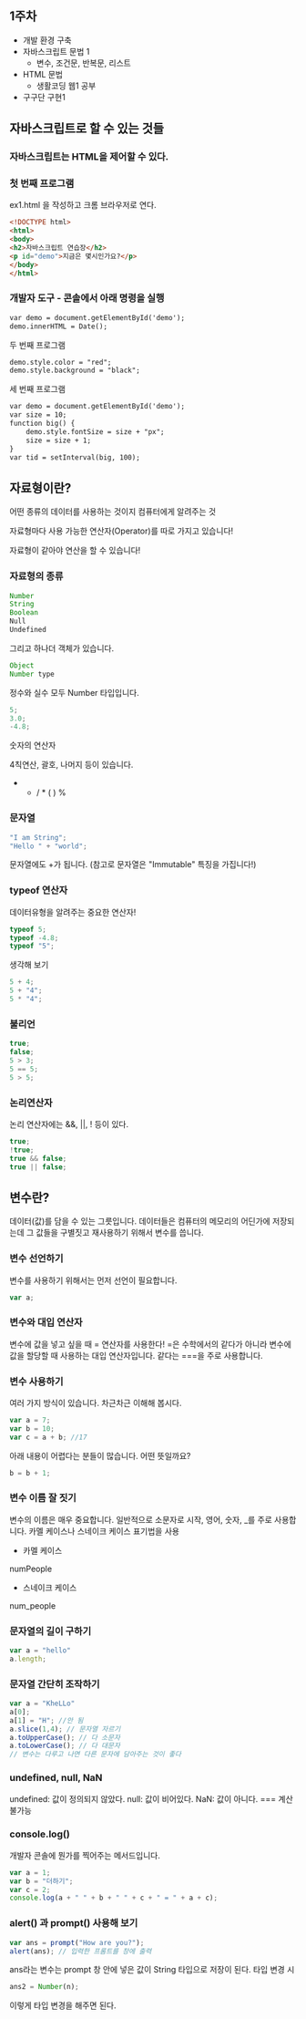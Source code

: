## 1주차
- 개발 환경 구축
- 자바스크립트 문법 1
    * 변수, 조건문, 반복문, 리스트
- HTML 문법
    * 생활코딩 웹1 공부
- 구구단 구현1

## 자바스크립트로 할 수 있는 것들
### 자바스크립트는 HTML을 제어할 수 있다.
### 첫 번째 프로그램
ex1.html 을 작성하고 크롬 브라우저로 연다.

```html
<!DOCTYPE html>
<html>
<body>
<h2>자바스크립트 연습장</h2>
<p id="demo">지금은 몇시인가요?</p>
</body>
</html>
```

### 개발자 도구 - 콘솔에서 아래 명령을 실행
```html
var demo = document.getElementById('demo');
demo.innerHTML = Date();
```

두 번째 프로그램

```html
demo.style.color = "red";
demo.style.background = "black";
```

세 번째 프로그램

```html
var demo = document.getElementById('demo');
var size = 10;
function big() {
    demo.style.fontSize = size + "px";
    size = size + 1;            
}
var tid = setInterval(big, 100);
```

## 자료형이란?

어떤 종류의 데이터를 사용하는 것이지 컴퓨터에게 알려주는 것

자료형마다 사용 가능한 연산자(Operator)를 따로 가지고 있습니다!

자료형이 같아야 연산을 할 수 있습니다!

### 자료형의 종류

```javascript
Number 
String
Boolean
Null
Undefined
```

그리고 하나더 객체가 있습니다.

```javascript
Object
Number type
```

정수와 실수 모두 Number 타입입니다.

```javascript
5;
3.0;
-4.8;
```

숫자의 연산자

4칙연산, 괄호, 나머지 등이 있습니다.

+ - / * ( ) %

### 문자열

```javascript
"I am String";
"Hello " + "world";
```

문자열에도 +가 됩니다. (참고로 문자열은 "Immutable" 특징을 가집니다!)

### typeof 연산자

데이터유형을 알려주는 중요한 연산자!

```javascript
typeof 5;
typeof -4.8;
typeof "5";
```

생각해 보기

```javascript
5 + 4;
5 + "4";
5 * "4";
```

### 불리언

```javascript
true;
false;
5 > 3;
5 == 5;
5 > 5;
```

### 논리연산자

논리 연산자에는 &&, ||, ! 등이 있다.

```javascript
true;
!true;
true && false;
true || false;
```

## 변수란?
데이터(값)를 담을 수 있는 그릇입니다. 데이터들은 컴퓨터의 메모리의 어딘가에 저장되는데 그 값들을 구별짓고 재사용하기 위해서 변수를 씁니다.

### 변수 선언하기
변수를 사용하기 위해서는 먼저 선언이 필요합니다.

```javascript
var a;
```

### 변수와 대입 연산자

변수에 값을 넣고 싶을 때 = 연산자를 사용한다! =은 수학에서의 같다가 아니라 변수에 값을 할당할 때 사용하는 대입 연산자입니다. 같다는 ===을 주로 사용합니다.

### 변수 사용하기
여러 가지 방식이 있습니다. 차근차근 이해해 봅시다.

```javascript
var a = 7;
var b = 10;
var c = a + b; //17
```

아래 내용이 어렵다는 분들이 많습니다. 어떤 뜻일까요?

```javascript
b = b + 1;
```

### 변수 이름 잘 짓기

변수의 이름은 매우 중요합니다. 일반적으로 소문자로 시작, 영어, 숫자, _를 주로 사용합니다. 카멜 케이스나 스네이크 케이스 표기법을 사용

* 카멜 케이스

numPeople

* 스네이크 케이스

num_people

### 문자열의 길이 구하기

```javascript
var a = "hello"
a.length;
```

### 문자열 간단히 조작하기

```javascript
var a = "KheLLo"
a[0];
a[1] = "H"; //안 됨
a.slice(1,4); // 문자열 자르기
a.toUpperCase(); // 다 소문자
a.toLowerCase(); // 다 대문자
// 변수는 다루고 나면 다른 문자에 담아주는 것이 좋다
```

### undefined, null, NaN
undefined: 값이 정의되지 않았다. null: 값이 비어있다. NaN: 값이 아니다. === 계산불가능


### console.log()

개발자 콘솔에 뭔가를 찍어주는 메서드입니다.

```javascript
var a = 1;
var b = "더하기";
var c = 2;
console.log(a + " " + b + " " + c + " = " + a + c);
```

### alert() 과 prompt() 사용해 보기

```javascript
var ans = prompt("How are you?");
alert(ans); // 입력한 프롬트를 창에 출력
```

ans라는 변수는 prompt 창 안에 넣은 값이 String 타입으로 저장이 된다.
타입 변경 시

```javascript
ans2 = Number(n);
```

이렇게 타입 변경을 해주면 된다.
